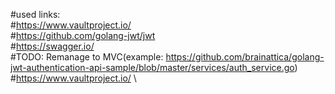 
#used links:\
#https://www.vaultproject.io/ \
#https://github.com/golang-jwt/jwt \
#https://swagger.io/ \
#TODO: Remanage to MVC(example: https://github.com/brainattica/golang-jwt-authentication-api-sample/blob/master/services/auth_service.go) \
#https://www.vaultproject.io/ \
